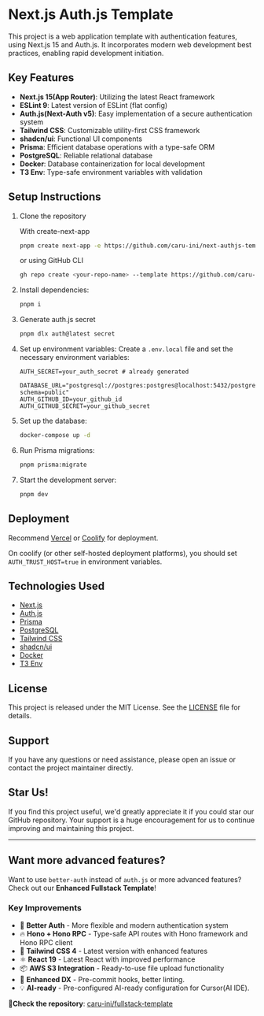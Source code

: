 # Next.js Auth.js Template

This project is a web application template with authentication features, using Next.js 15 and Auth.js. It incorporates modern web development best practices, enabling rapid development initiation.

## Key Features

- **Next.js 15(App Router)**: Utilizing the latest React framework
- **ESLint 9**: Latest version of ESLint (flat config)
- **Auth.js(Next-Auth v5)**: Easy implementation of a secure authentication system
- **Tailwind CSS**: Customizable utility-first CSS framework
- **shadcn/ui**: Functional UI components
- **Prisma**: Efficient database operations with a type-safe ORM
- **PostgreSQL**: Reliable relational database
- **Docker**: Database containerization for local development
- **T3 Env**: Type-safe environment variables with validation

## Setup Instructions

1. Clone the repository

   With create-next-app

   ```bash
   pnpm create next-app -e https://github.com/caru-ini/next-authjs-template
   ```

   or using GitHub CLI

   ```bash
   gh repo create <your-repo-name> --template https://github.com/caru-ini/next-authjs-template --clone
   ```

2. Install dependencies:

   ```bash
   pnpm i
   ```

3. Generate auth.js secret

   ```bash
   pnpm dlx auth@latest secret
   ```

4. Set up environment variables:
   Create a `.env.local` file and set the necessary environment variables:

   ```env
   AUTH_SECRET=your_auth_secret # already generated

   DATABASE_URL="postgresql://postgres:postgres@localhost:5432/postgres?schema=public"
   AUTH_GITHUB_ID=your_github_id
   AUTH_GITHUB_SECRET=your_github_secret
   ```

5. Set up the database:

   ```bash
   docker-compose up -d
   ```

6. Run Prisma migrations:

   ```bash
   pnpm prisma:migrate
   ```

7. Start the development server:

   ```bash
   pnpm dev
   ```

## Deployment

Recommend [Vercel](https://vercel.com/) or [Coolify](https://coolify.io/) for deployment.

On coolify (or other self-hosted deployment platforms), you should set `AUTH_TRUST_HOST=true` in environment variables.

## Technologies Used

- [Next.js](https://nextjs.org/)
- [Auth.js](https://authjs.dev/)
- [Prisma](https://www.prisma.io/)
- [PostgreSQL](https://www.postgresql.org/)
- [Tailwind CSS](https://tailwindcss.com/)
- [shadcn/ui](https://ui.shadcn.com/)
- [Docker](https://www.docker.com/)
- [T3 Env](https://github.com/t3-oss/t3-env)

## License

This project is released under the MIT License. See the [LICENSE](LICENSE) file for details.

## Support

If you have any questions or need assistance, please open an issue or contact the project maintainer directly.

## Star Us!

If you find this project useful, we'd greatly appreciate it if you could star our GitHub repository. Your support is a huge encouragement for us to continue improving and maintaining this project.

---

## Want more advanced features?

Want to use `better-auth` instead of `auth.js` or more advanced features? Check out our **Enhanced Fullstack Template**!

### Key Improvements

- 🔐 **Better Auth** - More flexible and modern authentication system
- 🔥 **Hono + Hono RPC** - Type-safe API routes with Hono framework and Hono RPC client
- 🍃 **Tailwind CSS 4** - Latest version with enhanced features
- ⚛️ **React 19** - Latest React with improved performance
- 📦 **AWS S3 Integration** - Ready-to-use file upload functionality
- 🔧 **Enhanced DX** - Pre-commit hooks, better linting.
- 💡 **AI-ready** - Pre-configured AI-ready configuration for Cursor(AI IDE).

**👀Check the repository**: [caru-ini/fullstack-template](https://github.com/caru-ini/fullstack-template)
